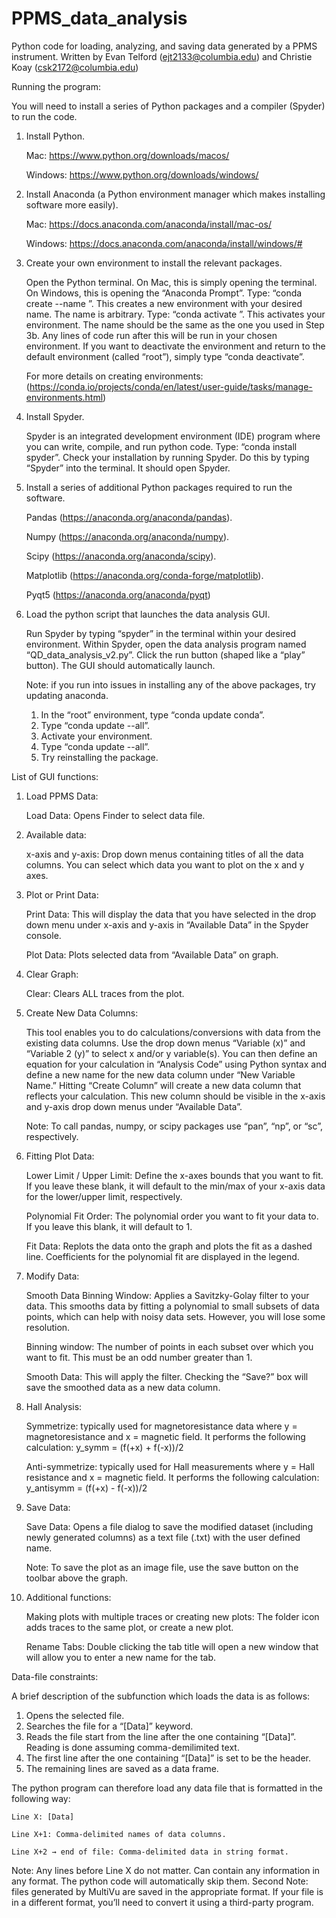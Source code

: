 # PPMS_data_analysis
Python code for loading, analyzing, and saving data generated by a PPMS instrument.
Written by Evan Telford (ejt2133@columbia.edu) and Christie Koay (csk2172@columbia.edu)


Running the program:

You will need to install a series of Python packages and a compiler (Spyder) to run the code.
1.	Install Python. 

	Mac: https://www.python.org/downloads/macos/

	Windows: https://www.python.org/downloads/windows/

2.	Install Anaconda (a Python environment manager which makes installing software more easily).

	Mac: https://docs.anaconda.com/anaconda/install/mac-os/

	Windows: https://docs.anaconda.com/anaconda/install/windows/#

3.	Create your own environment to install the relevant packages. 

	Open the Python terminal. On Mac, this is simply opening the terminal. On Windows, this is opening the “Anaconda Prompt”. Type: “conda create --name <insert desired environment name>”. This creates a new environment with your desired name. The name is arbitrary. Type: “conda activate <name of your environment>”. This activates your environment. The name should be the same as the one you used in Step 3b. Any lines of code run after this will be run in your chosen environment. If you want to deactivate the environment and return to the default environment (called “root”), simply type “conda deactivate”. 

	For more details on creating environments: (https://conda.io/projects/conda/en/latest/user-guide/tasks/manage-environments.html)

4.	Install Spyder. 
	
	Spyder is an integrated development environment (IDE) program where you can write, compile, and run python code. Type: “conda install spyder”. Check your installation by running Spyder. Do this by typing “Spyder” into the terminal. It should open Spyder.
  
5.	Install a series of additional Python packages required to run the software.

	Pandas (https://anaconda.org/anaconda/pandas).

	Numpy (https://anaconda.org/anaconda/numpy).

	Scipy (https://anaconda.org/anaconda/scipy).

	Matplotlib (https://anaconda.org/conda-forge/matplotlib).

	Pyqt5 (https://anaconda.org/anaconda/pyqt)
  
6.	Load the python script that launches the data analysis GUI.

	Run Spyder by typing “spyder” in the terminal within your desired environment. Within Spyder, open the data analysis program named “QD_data_analysis_v2.py”. Click the run button (shaped like a “play” button). The GUI should automatically launch.

	Note: if you run into issues in installing any of the above packages, try updating anaconda. 
	1.	In the “root” environment, type “conda update conda”.
	2.	Type “conda update --all”.
	3.	Activate your environment.
	4.	Type “conda update --all”.
	5.	Try reinstalling the package.

List of GUI functions:
	
1.	Load PPMS Data: 
	
	Load Data: Opens Finder to select data file.

2.	Available data:
	
	x-axis and y-axis: Drop down menus containing titles of all the data columns. You can select which data you want to plot on the x and y axes.

3.	Plot or Print Data:

	Print Data: This will display the data that you have selected in the drop down menu under x-axis and y-axis in “Available Data” in the Spyder console.

	Plot Data: Plots selected data from “Available Data” on graph.

4.	Clear Graph: 

	Clear: Clears ALL traces from the plot.

5.	Create New Data Columns: 
	
	This tool enables you to do calculations/conversions with data from the existing data columns. Use the drop down menus “Variable (x)” and “Variable 2 (y)” to select x and/or y variable(s). You can then define an equation for your calculation in “Analysis Code” using Python syntax and define a new name for the new data column under “New Variable Name.” Hitting “Create Column” will create a new data column that reflects your calculation. This new column should be visible in the x-axis and y-axis drop down menus under “Available Data”.

	Note: To call pandas, numpy, or scipy packages use “pan”, “np”, or “sc”, respectively.

6.	Fitting Plot Data:

	Lower Limit / Upper Limit: Define the x-axes bounds that you want to fit. If you leave these blank, it will default to the min/max of your x-axis data for the lower/upper limit, respectively.

	Polynomial Fit Order: The polynomial order you want to fit your data to. If you leave this blank, it will default to 1.

	Fit Data: Replots the data onto the graph and plots the fit as a dashed line. Coefficients for the polynomial fit are displayed in the legend.

7.	Modify Data:

	Smooth Data Binning Window: Applies a Savitzky-Golay filter to your data. This smooths data by fitting a polynomial to small subsets of data points, which can help with noisy data sets. However, you will lose some resolution. 

	Binning window: The number of points in each subset over which you want to fit. This must be an odd number greater than 1.

	Smooth Data: This will apply the filter. Checking the “Save?” box will save the smoothed data as a new data column.
	
8.	Hall Analysis: 

	Symmetrize: typically used for magnetoresistance data where y = magnetoresistance and x = magnetic field. It performs the following calculation:
	 y_symm  =  (f(+x) + f(-x))/2 		

	Anti-symmetrize: typically used for Hall measurements where y = Hall resistance and x = magnetic field. It performs the following calculation:
	 y_antisymm  =  (f(+x) - f(-x))/2

9.	Save Data:
	
	Save Data: Opens a file dialog to save the modified dataset (including newly generated columns) as a text file (.txt) with the user defined name.
	
	Note: To save the plot as an image file, use the save button on the toolbar above the graph.

10.	Additional functions:
	
	Making plots with multiple traces or creating new plots: The folder icon adds traces to the same plot, or create a new plot.

	Rename Tabs: Double clicking the tab title will open a new window that will allow you to enter a new name for the tab.

Data-file constraints:
	
A brief description of the subfunction which loads the data is as follows:
1.	Opens the selected file.
2.	Searches the file for a “[Data]” keyword.
3.	Reads the file start from the line after the one containing “[Data]”. Reading is done assuming comma-demilimited text.
4.	The first line after the one containing “[Data]” is set to be the header.
5.	The remaining lines are saved as a data frame.

The python program can therefore load any data file that is formatted in the following way:

	Line X: [Data]

	Line X+1: Comma-delimited names of data columns.

	Line X+2 → end of file: Comma-delimited data in string format.

Note: Any lines before Line X do not matter. Can contain any information in any format. The python code will automatically skip them.
Second Note: files generated by MultiVu are saved in the appropriate format. If your file is in a different format, you’ll need to convert it using a third-party program.
